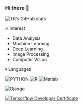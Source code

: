 ### Hi there 👋

![TR's GitHub stats](https://github-readme-stats.vercel.app/api?username=Taerimmm&show_icons=true)



:fire: Interest

- Data Analysis
- Machine Learning
- Deep Learning
- Image Processing
- Computer Vision

:cyclone: Languages

![PYTHON](https://img.shields.io/badge/PYTHON-%E2%98%85%E2%98%85%E2%98%85%E2%98%85%E2%98%86-0696D7?style=plastic&logo=Python&logoColor=white) ![R](https://img.shields.io/badge/R-%E2%98%85%E2%98%85%E2%98%86%E2%98%86%E2%98%86-0095D5?style=plastic&logo=R&logoColor=white) ![Matlab](https://img.shields.io/badge/Matlab-%E2%98%85%E2%98%85%E2%98%86%E2%98%86%E2%98%86-0076A8?style=plastic&logo=mathworks&logoColor=white)

![Django](https://img.shields.io/badge/django-%E2%98%85%E2%98%86%E2%98%86%E2%98%86%E2%98%86-0076A8?style=plastic&logo=Django&logoColor=white)


[![Tensorflow Developer Certificate](https://img.shields.io/badge/Tensorflow%20Developer%20Certificate-FF6F00?logo=tensorflow&logoColor=white)](https://www.credential.net/fae7f292-49b0-490e-b4c3-7a1cda04b557)

<!--
**Taerimmm/Taerimmm** is a ✨ _special_ ✨ repository because its `README.md` (this file) appears on your GitHub profile.

Here are some ideas to get you started:

- 🔭 I’m currently working on ...
- 🌱 I’m currently learning ...
- 👯 I’m looking to collaborate on ...
- 🤔 I’m looking for help with ...
- 💬 Ask me about ...
- 📫 How to reach me: ...
- 😄 Pronouns: ...
- ⚡ Fun fact: ...
-->
